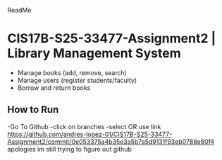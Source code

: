 ReadMe
# CIS17B-S25-33477-Assignment2 | Library Management System

- Manage books (add, remove, search)
- Manage users (register students/faculty)
- Borrow and return books

## How to Run
-Go To Github
-click on branches
-select
OR use link https://github.com/andres-lopez-01/CIS17B-S25-33477-Assignment2/commit/0e053375a4b35e3a5b7a5d9131f93eb0788e80f4 
apologies im still trying to figure out github
